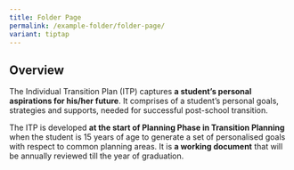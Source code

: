 ```yaml
---
title: Folder Page
permalink: /example-folder/folder-page/
variant: tiptap
---
```

<h2><strong>Overview</strong></h2>
<p>The Individual Transition Plan (ITP) captures <strong>a student’s personal aspirations for his/her future</strong>.
It comprises of a student’s personal goals, strategies and supports, needed
for successful post-school transition.</p>
<p>The ITP is developed <strong>at the start of Planning Phase in Transition Planning </strong>when
the student is 15 years of age to generate a set of personalised goals
with respect to common planning areas. It is <strong>a working document</strong> that
will be annually reviewed till the year of graduation.&nbsp;</p>
<p></p>
<p></p>
<p></p>